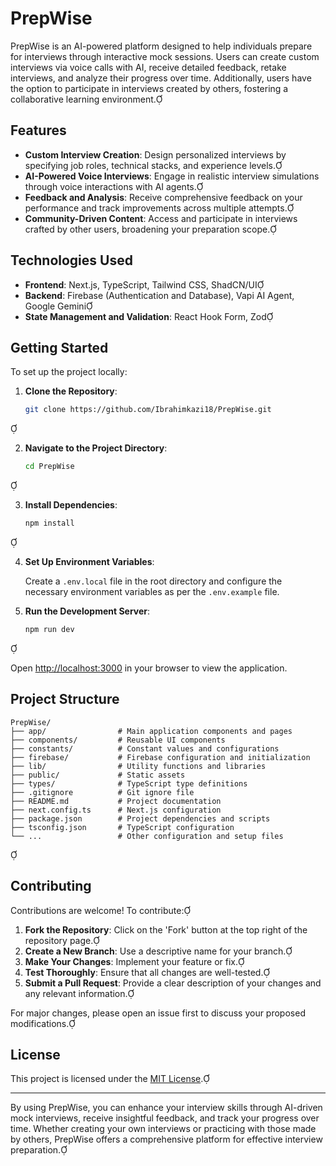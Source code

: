 # PrepWise

PrepWise is an AI-powered platform designed to help individuals prepare for interviews through interactive mock sessions. Users can create custom interviews via voice calls with AI, receive detailed feedback, retake interviews, and analyze their progress over time. Additionally, users have the option to participate in interviews created by others, fostering a collaborative learning environment.

## Features

- **Custom Interview Creation**: Design personalized interviews by specifying job roles, technical stacks, and experience levels.
- **AI-Powered Voice Interviews**: Engage in realistic interview simulations through voice interactions with AI agents.
- **Feedback and Analysis**: Receive comprehensive feedback on your performance and track improvements across multiple attempts.
- **Community-Driven Content**: Access and participate in interviews crafted by other users, broadening your preparation scope.

## Technologies Used

- **Frontend**: Next.js, TypeScript, Tailwind CSS, ShadCN/UI
- **Backend**: Firebase (Authentication and Database), Vapi AI Agent, Google Gemini
- **State Management and Validation**: React Hook Form, Zod

## Getting Started

To set up the project locally:

1. **Clone the Repository**:

   ```bash
   git clone https://github.com/Ibrahimkazi18/PrepWise.git
   ```


2. **Navigate to the Project Directory**:

   ```bash
   cd PrepWise
   ```


3. **Install Dependencies**:

   ```bash
   npm install
   ```


4. **Set Up Environment Variables**:

   Create a `.env.local` file in the root directory and configure the necessary environment variables as per the `.env.example` file.

5. **Run the Development Server**:

   ```bash
   npm run dev
   ```


   Open [http://localhost:3000](http://localhost:3000) in your browser to view the application.

## Project Structure


```plaintext
PrepWise/
├── app/                # Main application components and pages
├── components/         # Reusable UI components
├── constants/          # Constant values and configurations
├── firebase/           # Firebase configuration and initialization
├── lib/                # Utility functions and libraries
├── public/             # Static assets
├── types/              # TypeScript type definitions
├── .gitignore          # Git ignore file
├── README.md           # Project documentation
├── next.config.ts      # Next.js configuration
├── package.json        # Project dependencies and scripts
├── tsconfig.json       # TypeScript configuration
└── ...                 # Other configuration and setup files
```


## Contributing

Contributions are welcome! To contribute:

1. **Fork the Repository**: Click on the 'Fork' button at the top right of the repository page.
2. **Create a New Branch**: Use a descriptive name for your branch.
3. **Make Your Changes**: Implement your feature or fix.
4. **Test Thoroughly**: Ensure that all changes are well-tested.
5. **Submit a Pull Request**: Provide a clear description of your changes and any relevant information.

For major changes, please open an issue first to discuss your proposed modifications.

## License

This project is licensed under the [MIT License](LICENSE).

---

By using PrepWise, you can enhance your interview skills through AI-driven mock interviews, receive insightful feedback, and track your progress over time. Whether creating your own interviews or practicing with those made by others, PrepWise offers a comprehensive platform for effective interview preparation. 